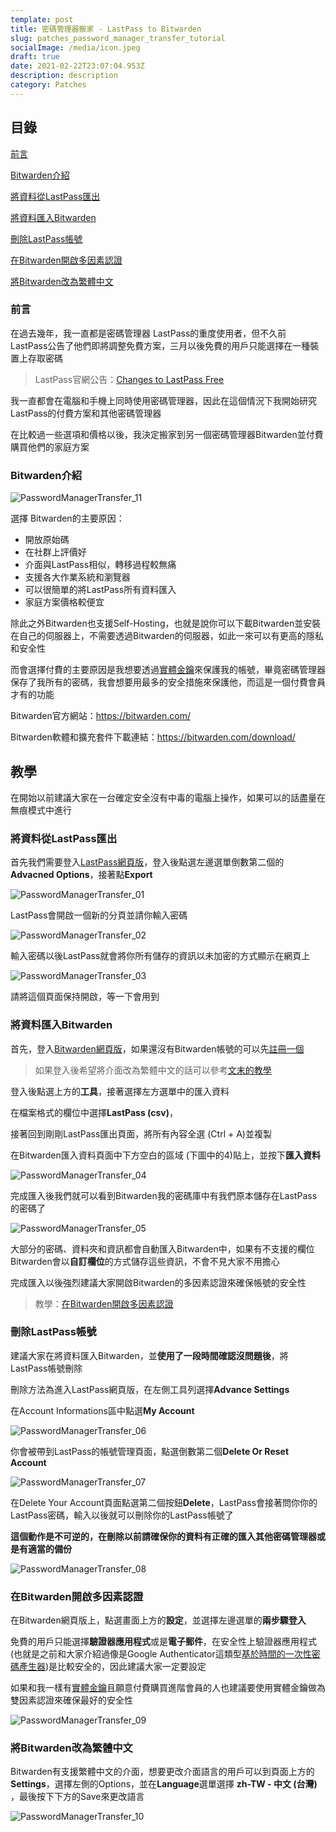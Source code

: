 ```yaml
---
template: post
title: 密碼管理器搬家 - LastPass to Bitwarden
slug: patches_password_manager_transfer_tutorial
socialImage: /media/icon.jpeg
draft: true
date: 2021-02-22T23:07:04.953Z
description: description
category: Patches
---
```

## 目錄

[前言](#前言)

[Bitwarden介紹](#Bitwarden介紹)

[將資料從LastPass匯出](#將資料從LastPass匯出)

[將資料匯入Bitwarden](#將資料匯入Bitwarden)

[刪除LastPass帳號](#刪除LastPass帳號)

[在Bitwarden開啟多因素認證](#在Bitwarden開啟多因素認證)

[將Bitwarden改為繁體中文](#將Bitwarden改為繁體中文)

### 前言

在過去幾年，我一直都是密碼管理器 LastPass的重度使用者，但不久前 LastPass公告了他們即將調整免費方案，三月以後免費的用戶只能選擇在一種裝置上存取密碼

> LastPass官網公告：[Changes to LastPass Free](https://blog.lastpass.com/2021/02/changes-to-lastpass-free/)

我一直都會在電腦和手機上同時使用密碼管理器，因此在這個情況下我開始研究LastPass的付費方案和其他密碼管理器

在比較過一些選項和價格以後，我決定搬家到另一個密碼管理器Bitwarden並付費購買他們的家庭方案

### Bitwarden介紹

![PasswordManagerTransfer_11](/media/PasswordManagerTransfer_11.png)

選擇 Bitwarden的主要原因：

* 開放原始碼
* 在社群上評價好
* 介面與LastPass相似，轉移過程較無痛
* 支援各大作業系統和瀏覽器
* 可以很簡單的將LastPass所有資料匯入
* 家庭方案價格較便宜

除此之外Bitwarden也支援Self-Hosting，也就是說你可以下載Bitwarden並安裝在自己的伺服器上，不需要透過Bitwarden的伺服器，如此一來可以有更高的隱私和安全性

而會選擇付費的主要原因是我想要透過[實體金鑰](/posts/ep28_why_you_shouldnt_use_sms_as_2FA#u2f-實體金鑰)來保護我的帳號，畢竟密碼管理器保存了我所有的密碼，我會想要用最多的安全措施來保護他，而這是一個付費會員才有的功能

Bitwarden官方網站：https://bitwarden.com/

Bitwarden軟體和擴充套件下載連結：https://bitwarden.com/download/

## 教學

在開始以前建議大家在一台確定安全沒有中毒的電腦上操作，如果可以的話盡量在無痕模式中進行

### 將資料從LastPass匯出

首先我們需要登入[LastPass網頁版](https://lastpass.com/?ac=1)，登入後點選左邊選單倒數第二個的**Advacned Options**，接著點**Export**

![PasswordManagerTransfer_01](/media/PasswordManagerTransfer_01.png)

LastPass會開啟一個新的分頁並請你輸入密碼

![PasswordManagerTransfer_02](/media/PasswordManagerTransfer_02.png)

輸入密碼以後LastPass就會將你所有儲存的資訊以未加密的方式顯示在網頁上

![PasswordManagerTransfer_03](/media/PasswordManagerTransfer_03.png)

請將這個頁面保持開啟，等一下會用到

### 將資料匯入Bitwarden

首先，登入[Bitwarden網頁版](https://vault.bitwarden.com/#/)，如果還沒有Bitwarden帳號的可以先[註冊一個](https://vault.bitwarden.com/#/register)

>  如果登入後希望將介面改為繁體中文的話可以參考[文末的教學](#將Bitwarden改為繁體中文)

登入後點選上方的**工具**，接著選擇左方選單中的匯入資料

在檔案格式的欄位中選擇**LastPass (csv)**，

接著回到剛剛LastPass匯出頁面，將所有內容全選 (Ctrl + A)並複製

在Bitwarden匯入資料頁面中下方空白的區域 (下圖中的4)貼上，並按下**匯入資料**

![PasswordManagerTransfer_04](/media/PasswordManagerTransfer_04.png)

完成匯入後我們就可以看到Bitwarden我的密碼庫中有我們原本儲存在LastPass的密碼了

![PasswordManagerTransfer_05](/media/PasswordManagerTransfer_05.png)

大部分的密碼、資料夾和資訊都會自動匯入Bitwarden中，如果有不支援的欄位Bitwarden會以**自訂欄位**的方式儲存這些資訊，不會不見大家不用擔心

完成匯入以後強烈建議大家開啟Bitwarden的多因素認證來確保帳號的安全性

> 教學：[在Bitwarden開啟多因素認證](#在Bitwarden開啟多因素認證)

### 刪除LastPass帳號

建議大家在將資料匯入Bitwarden，並**使用了一段時間確認沒問題後**，將LastPass帳號刪除

刪除方法為進入LastPass網頁版，在左側工具列選擇**Advance Settings**

在Account Informations區中點選**My Account**

![PasswordManagerTransfer_06](/media/PasswordManagerTransfer_06.png)

你會被帶到LastPass的帳號管理頁面，點選倒數第二個**Delete Or Reset Account**

![PasswordManagerTransfer_07](/media/PasswordManagerTransfer_07.png)

在Delete Your Account頁面點選第二個按鈕**Delete**，LastPass會接著問你你的LastPass密碼，輸入以後就可以刪除你的LastPass帳號了

**這個動作是不可逆的，在刪除以前請確保你的資料有正確的匯入其他密碼管理器或是有適當的備份**

![PasswordManagerTransfer_08](/media/PasswordManagerTransfer_08.png)

### 在Bitwarden開啟多因素認證

在Bitwarden網頁版上，點選畫面上方的**設定**，並選擇左邊選單的**兩步驟登入**

免費的用戶只能選擇**驗證器應用程式**或是**電子郵件**，在安全性上驗證器應用程式 (也就是之前和大家介紹過像是Google Authenticator這類型[基於時間的一次性密碼產生器](/posts/ep28_why_you_shouldnt_use_sms_as_2FA#totp密碼產生器))是比較安全的，因此建議大家一定要設定

如果和我一樣有[實體金鑰](/posts/ep28_why_you_shouldnt_use_sms_as_2FA#u2f-實體金鑰)且願意付費購買進階會員的人也建議要使用實體金鑰做為雙因素認證來確保最好的安全性

![PasswordManagerTransfer_09](/media/PasswordManagerTransfer_09.png)

### 將Bitwarden改為繁體中文

Bitwarden有支援繁體中文的介面，想要更改介面語言的用戶可以到頁面上方的**Settings**，選擇左側的Options，並在**Language**選單選擇 **zh-TW - 中文 (台灣)** ，最後按下下方的Save來更改語言

![PasswordManagerTransfer_10](/media/PasswordManagerTransfer_10.png)


